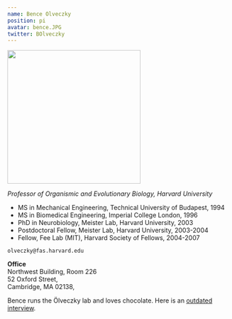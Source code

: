```yaml
---
name: Bence Olveczky
position: pi
avatar: bence.JPG
twitter: BOlveczky
---
```


<img width="300" src="{{site.baseurl}}/images/people/{{page.avatar}}" data-action="zoom">

_Professor of Organismic and Evolutionary Biology, Harvard University_ <br>
- MS in Mechanical Engineering, Technical University of Budapest, 1994 <br>
- MS in Biomedical Engineering, Imperial College London, 1996 <br>
- PhD in Neurobiology, Meister Lab, Harvard University, 2003 <br>
- Postdoctoral Fellow, Meister Lab, Harvard University, 2003-2004 <br>
- Fellow, Fee Lab (MIT), Harvard Society of Fellows, 2004-2007


<i class="fa fa-envelope-o"></i> `olveczky@fas.harvard.edu`

**Office**<br>
Northwest Building, Room 226 <br>
52 Oxford Street, <br>
Cambridge, MA 02138,


Bence runs the Ölveczky lab and loves chocolate. Here is an [outdated interview](http://www.cell.com/current-biology/fulltext/S0960-9822(15)01303-2). 

